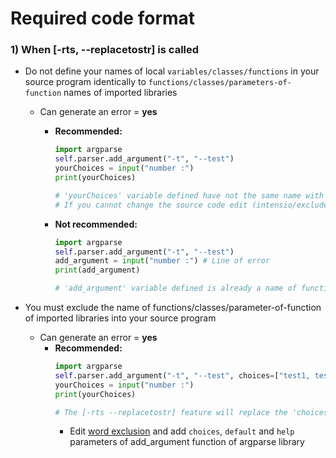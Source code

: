 # Required code format

### 1) When [-rts, --replacetostr] is called
- Do not define your names of local `variables/classes/functions` in your source program identically to `functions/classes/parameters-of-function` names of imported libraries
    - Can generate an error = **yes**
        - **Recommended:**
            ```python
            import argparse
            self.parser.add_argument("-t", "--test")
            yourChoices = input("number :")
            print(yourChoices)

            # 'yourChoices' variable defined have not the same name with function or parameter of function/class of argparse library, so 'add_arguments' will not be replaced by [-rts --replacetostr] feature
            # If you cannot change the source code edit (intensio/exclude/string_to_string_mixed/exclude_word_by_user.txt) word that will you want exclude
            ```

        - **Not recommended:**
            ```python
            import argparse
            self.parser.add_argument("-t", "--test")
            add_argument = input("number :") # Line of error
            print(add_argument)

            # 'add_argument' variable defined is already a name of function of argparse library, all 'add_arguments' will be replaced by [-rts --replacetostr] feature
            ```

- You must exclude the name of functions/classes/parameter-of-function of imported libraries into your source program
    - Can generate an error = **yes**
        - **Recommended:**
            ```python
            import argparse
            self.parser.add_argument("-t", "--test", choices=["test1, test2"], default="test1", help="this is a test !")
            yourChoices = input("number :")
            print(yourChoices)
            
            # The [-rts --replacetostr] feature will replace the 'choices', 'default' and 'help' parameters of 'add_argument' function from argparse library, because their syntaxes is -> 'parameter=', except if you have exclude their words in 'intensio/exclude/string_to_string_mixed/exclude_word_by_user.txt'
            ```
            - Edit [word exclusion](../../intensio/exclude/string_to_string_mixed/exclude_word_by_user.txt) and add `choices`, `default` and `help` parameters of add_argument function of argparse library
